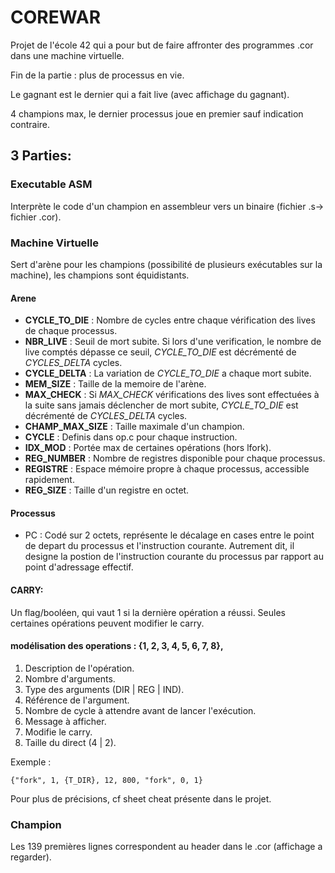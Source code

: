 # COREWAR
Projet de l'école 42 qui a pour but de faire affronter des programmes .cor dans une machine virtuelle.

Fin de la partie : plus de processus en vie. 

Le gagnant est le dernier qui a fait live (avec affichage du gagnant). 

4 champions max, le dernier processus joue en premier sauf indication contraire. 

## 3 Parties:
 ### Executable ASM
 Interprète le code d'un champion en assembleur vers un binaire (fichier .s-> fichier .cor).
 
 ### Machine Virtuelle 
 Sert d'arène pour les champions (possibilité de plusieurs exécutables sur la machine), les champions sont équidistants.
 
 #### Arene
 * **CYCLE_TO_DIE** : Nombre de cycles entre chaque vérification des lives de chaque processus. 
 * **NBR_LIVE** : Seuil de mort subite. Si lors d'une verification, le nombre de live comptés dépasse ce seuil, *CYCLE_TO_DIE* est décrémenté de *CYCLES_DELTA* cycles.
 * **CYCLE_DELTA** : La variation de *CYCLE_TO_DIE* a chaque mort subite.
 * **MEM_SIZE** : Taille de la memoire de l'arène.
 * **MAX_CHECK** : Si *MAX_CHECK* vérifications des lives sont effectuées à la suite sans jamais déclencher de mort subite, *CYCLE_TO_DIE* est décrémenté de *CYCLES_DELTA* cycles.
 * **CHAMP_MAX_SIZE** : Taille maximale d'un champion.
 * **CYCLE** : Definis dans op.c pour chaque instruction.
 * **IDX_MOD** : Portée max de certaines opérations (hors lfork).
 * **REG_NUMBER** : Nombre de registres disponible pour chaque processus.
 * **REGISTRE** : Espace mémoire propre à chaque processus, accessible rapidement.
 * **REG_SIZE** : Taille d'un registre en octet.
 
 #### Processus
 * PC : Codé sur 2 octets, représente le décalage en cases entre le point de depart du processus et l'instruction courante. Autrement dit, il designe la postion de l'instruction courante du processus par rapport au point d'adressage effectif.
 #### CARRY:
  Un flag/booléen, qui vaut 1 si la dernière opération a réussi. Seules certaines opérations peuvent modifier le carry.
  
 #### modélisation des operations : {1, 2, 3, 4, 5, 6, 7, 8},
 1. Description de l'opération.
 2. Nombre d'arguments.
 3. Type des arguments (DIR | REG | IND).
 4. Référence de l'argument.
 5. Nombre de cycle à attendre avant de lancer l'exécution.
 6. Message à afficher.
 7. Modifie le carry.
 8. Taille du direct (4 | 2).

 Exemple :
 ```
 {"fork", 1, {T_DIR}, 12, 800, "fork", 0, 1}
 ```
 Pour plus de précisions, cf sheet cheat présente dans le projet.

### Champion
Les 139 premières lignes correspondent au header dans le .cor (affichage a regarder).

